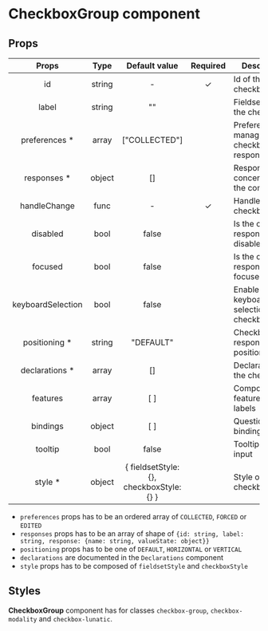 # CheckboxGroup component

## Props

|       Props       |  Type  |              Default value               | Required | Description                               |
| :---------------: | :----: | :--------------------------------------: | :------: | ----------------------------------------- |
|        id         | string |                    -                     |    ✓     | Id of the checkbox                        |
|       label       | string |                    ""                    |          | Fieldset label of the checkbox            |
|  preferences \*   | array  |              ["COLLECTED"]               |          | Preferences to manage checkbox response   |
|   responses \*    | object |                    []                    |          | Responses concerned by the component      |
|   handleChange    |  func  |                    -                     |    ✓     | Handler of the checkbox                   |
|     disabled      |  bool  |                  false                   |          | Is the checkbox responses disabled        |
|      focused      |  bool  |                  false                   |          | Is the checkbox responses focused         |
| keyboardSelection |  bool  |                  false                   |          | Enable keyboard selection of the checkbox |
|  positioning \*   | string |                "DEFAULT"                 |          | CheckboxGroup responses positioning       |
|  declarations \*  | array  |                    []                    |          | Declarations of the checkbox              |
|     features      | array  |                   [ ]                    |          | Component features for labels             |
|     bindings      | object |                   [ ]                    |          | Questionnaire bindings                    |
|      tooltip      |  bool  |                  false                   |          | Tooltip of the input                      |
|     style \*      | object | { fieldsetStyle: {}, checkboxStyle: {} } |          | Style of the checkbox                     |

- `preferences` props has to be an ordered array of `COLLECTED`, `FORCED` or `EDITED`
- `responses` props has to be an array of shape of `{id: string, label: string, response: {name: string, valueState: object}}`
- `positioning` props has to be one of `DEFAULT`, `HORIZONTAL` or `VERTICAL`
- `declarations` are documented in the `Declarations` component
- `style` props has to be composed of `fieldsetStyle` and `checkboxStyle`

## Styles

**CheckboxGroup** component has for classes `checkbox-group`, `checkbox-modality` and `checkbox-lunatic`.
